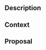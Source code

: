 <!--- For more information: https://github.com/protocol/infra-team#creating-an-issue-page_facing_up -->

## Description

<!--- If you're requesting support, tell us what we can do for you -->
<!--- If you're reporting a problem, tell us the situation so we can act -->

<!--- NOTE: If this is urgent, apply the labels `firefighting` and `P0 - Critical` -->

## Context

<!--- List any requirements or limits that need to be satisfied -->

## Proposal

<!--- Not obligatory, but describe how you would like to see this solved -->
